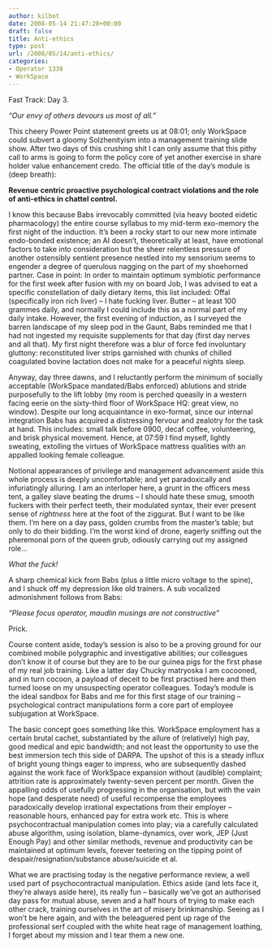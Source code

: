 ```yaml
---
author: kilbot
date: 2008-05-14 21:47:28+00:00
draft: false
title: Anti-ethics
type: post
url: /2008/05/14/anti-ethics/
categories:
- Operator 1338
- WorkSpace
---
```


Fast Track: Day 3.

_“Our envy of others devours us most of all.”_

This cheery Power Point statement greets us at 08:01; only WorkSpace could subvert a gloomy Solzhenityism into a management training slide show. After two days of this crushing shit I can only assume that this pithy call to arms is going to form the policy core of yet another exercise in share holder value enhancement credo. The official title of the day’s module is (deep breath):

**Revenue centric proactive psychological contract violations and the role of anti-ethics in chattel control.**

I know this because Babs irrevocably committed (via heavy booted eidetic pharmacology) the entire course syllabus to my mid-term exo-memory the first night of the induction. It’s been a rocky start to our new more intimate endo-bonded existence; an AI doesn’t, theoretically at least, have emotional factors to take into consideration but the sheer relentless pressure of another ostensibly sentient presence nestled into my sensorium seems to engender a degree of querulous nagging on the part of my shoehorned partner. Case in point: In order to maintain optimum symbiotic performance for the first week after fusion with my on board Job, I was advised to eat a specific constellation of daily dietary items, this list included: Offal (specifically iron rich liver) – I hate fucking liver. Butter – at least 100 grammes daily, and normally I could include this as a normal part of my daily intake. However, the first evening of induction, as I surveyed the barren landscape of my sleep pod in the Gaunt, Babs reminded me that I had not ingested my requisite supplements for that day (first day nerves and all that). My first night therefore was a blur of force fed involuntary gluttony: reconstituted liver strips garnished with chunks of chilled coagulated bovine lactation does not make for a peaceful nights sleep.

Anyway, day three dawns, and I reluctantly perform the minimum of socially acceptable (WorkSpace mandated/Babs enforced) ablutions and stride purposefully to the lift lobby (my room is perched queasily in a western facing eerie on the sixty-third floor of WorkSpace HQ: great view, no window). Despite our long acquaintance in exo-format, since our internal integration Babs has acquired a distressing fervour and zealotry for the task at hand. This includes: small talk before 0900, decaf coffee, volunteering, and brisk physical movement. Hence, at 07:59 I find myself, lightly sweating, extolling the virtues of WorkSpace mattress qualities with an appalled looking female colleague.

Notional appearances of privilege and management advancement aside this whole process is deeply uncomfortable; and yet paradoxically and infuriatingly alluring. I am an interloper here, a grunt in the officers mess tent, a galley slave beating the drums – I should hate these smug, smooth fuckers with their perfect teeth, their modulated syntax, their ever present sense of _rightness_ here at the foot of the ziggurat. But I want to be like them. I’m here on a day pass, golden crumbs from the master’s table; but only to do their bidding. I’m the worst kind of drone, eagerly sniffing out the pheremonal porn of the queen grub, odiously carrying out my assigned role…

_What the fuck!_

A sharp chemical kick from Babs (plus a little micro voltage to the spine), and I shuck off my depression like old trainers. A sub vocalized admonishment follows from Babs:

_“Please focus operator, maudlin musings are not constructive”_

Prick.

Course content aside, today’s session is also to be a proving ground for our combined mobile polygraphic and investigative abilities; our colleagues don’t know it of course but they are to be our guinea pigs for the first phase of my real job training. Like a latter day Chucky matryoska I am cocooned, and in turn cocoon, a payload of deceit to be first practised here and then turned loose on my unsuspecting operator colleagues. Today’s module is the ideal sandbox for Babs and me for this first stage of our training – psychological contract manipulations form a core part of employee subjugation at WorkSpace.

The basic concept goes something like this. WorkSpace employment has a certain brutal cachet, substantiated by the allure of (relatively) high pay, good medical and epic bandwidth; and not least the opportunity to use the best immersion tech this side of DARPA. The upshot of this is a steady influx of bright young things eager to impress, who are subsequently dashed against the work face of WorkSpace expansion without (audible) complaint; attrition rate is approximately twenty-seven percent per month. Given the appalling odds of usefully progressing in the organisation, but with the vain hope (and desperate need) of useful recompense the employees paradoxically develop irrational expectations from their employer – reasonable hours, enhanced pay for extra work etc. This is where psychocontractual manipulation comes into play; via a carefully calculated abuse algorithm, using isolation, blame-dynamics, over work, JEP (Just Enough Pay) and other similar methods, revenue and productivity can be maintained at optimum levels, forever teetering on the tipping point of despair/resignation/substance abuse/suicide et al.

What we are practising today is the negative performance review, a well used part of psychocontractual manipulation. Ethics aside (and lets face it, they’re always aside here), its really fun – basically we’ve got an authorised day pass for mutual abuse, seven and a half hours of trying to make each other crack, training ourselves in the art of misery brinkmanship. Seeing as I won’t be here again, and with the beleaguered pent up rage of the professional serf coupled with the white heat rage of management loathing, I forget about my mission and I tear them a new one.
